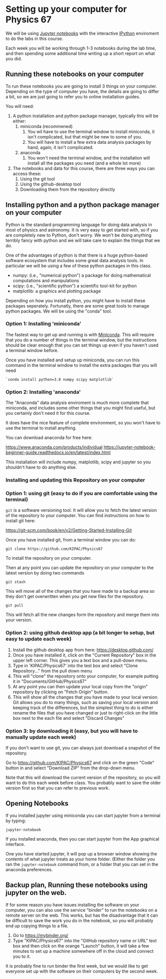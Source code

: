 # Setting up your computer for Physics 67

We will be using [Jupyter notebooks](https://jupyter.org/) with the interactive [IPython](http://ipython.org/) enviroment to do the labs in this course.

Each week you will be working through 1-3 notebooks during the lab time, and then spending some additional time writing up a short report on what you did.


## Running these notebooks on your computer

To run these notebooks you are going to install 3 things on your computer.  Depending on the type of computer you have, the details are going to differ a bit, so we are just going to refer you to online installation guides.

You will need:

1. A python installation and python package manager, typically this will be either:
   1. miniconda (recommened)
	  1. You wil have to use the terminal window to install miniconda, it isn't complicated, but that might be new to some of you.
	  2. You will have to install a few extra data analysis packages by hand, again, it isn't complicated.
   2. anaconda
	  1. You won't need the terminal window, and the installation will install all the packages you need (and a whole lot more)	
2. The notebooks and data for this course, there are three ways you can access these:
   1. Using the git tool
   2. Using the github-desktop tool
   3. Downloading them from the repository directly



## Installing python and a python package manager on your computer

Python is the standard programming language for doing data analysis in most of physics and astronomy.  It is very easy to get started with, so if you are completely new to Python, don't worry.  We won't be doing anything terribly fancy with python and we will take care to explain the things that we do.

One of the advantages of python is that there is a huge python-based software ecosystem that includes some great data analysis tools.  In particular we will
be using a few of these python packages in this class.

- numpy: (i.e., "numerical python") a package for doing mathematical computations and manipulations
- scipy: (i.e., "scientific python") a scientific tool-kit for python
- matplotlib: a graphics and plotting package

Depending on how you install python, you might have to install these packages seperately.  Fortunatly, there are some great tools to manage python packages.  We will be using the "conda" tool.


### Option 1:  Installing 'miniconda'

The fastest way to get up and running is with [Miniconda](https://conda.io/en/latest/miniconda.html).
This will require that you do a number of things in the terminal window, but the instructions should be clear enough that you can set things up even if you haven't used a terminal window before.

Once you have installed and setup up miniconda, you can run this command in the terminal window to install the extra packages that you will need

	`conda install python=3.8 numpy scipy matplotlib` 


### Option 2: Installing 'anaconda'

The "Anaconda" data analysis enviroment is much more complete that miniconda, and includes some other things that you might find useful, but you certainly don't need it for this course.

It does have the nice feature of complete environment, so you won't have to use the terminal to install anything.

You can download anaconda for free here:

https://www.anaconda.com/products/individual
https://jupyter-notebook-beginner-guide.readthedocs.io/en/latest/index.html

This installation will include numpy, matplotlib, scipy and jupyter so you shouldn't have to do anything else.


### Installing and updating this Repository on your computer

### Option 1: using git (easy to do if you are comfortable using the terminal)

`git` is a software versioning tool.  It will allow you to fetch the latest version of the repository to your computer.
You can find instructions on how to install git here:

https://git-scm.com/book/en/v2/Getting-Started-Installing-Git

Once you have installed git, from a terminal window you can do:

`git clone https://github.com/KIPAC/Physics67`

To install the repository on your computer.

Then at any point you can update the repository on your computer to the latest version by doing two commands

`git stash`

This will move all of the changes that you have made to a backup area so they don't get overwritten when you get new files
for the repository.

`git pull`

This will fetch all the new changes form the repository and merge them into your version.


### Option 2: using github desktop app (a bit longer to setup, but easy to update each week)

1. Install the github desktop app from here: https://desktop.github.com/
2. Once you have installed it, click on the "Current Repository" box in the upper left corner.  This gives you a text box and a pull-down menu. 
3. Type in 'KIPAC/Physics67' into the test box and select "Clone Repository..." from the pull down menu
4. This will "clone" the repository onto your computer, for example putting it in "Documents/GitHub/Physics67"
5. At any point you can then update your local copy from the "origin" repository by clicking on "Fetch Origin" button.
6. This will show all the changes that you have made to your local version.  Git allows you do to many things, such as saving your local version and keeping track of the differences, but the simplest thing to do is either rename the files that you have changed or just to right-click on the little box next to the each file and select "Discard Changes"


### Option 3: by downloading it (easy, but you will have to manually update each week)

If you don't want to use git, you can always just download a snapshot of the repository.

Go to https://github.com/KIPAC/Physics67 and click on the green "Code" button in and select "Download ZIP" from the drop-down menu.

Note that this will download the current version of the repository, so you will want to do this each week before class.  You probably want to save the older version first so that you can refer to previous work.


## Opening Notebooks

If you installed jupyter using miniconda you can start jupyter from a terminal by typing:

`jupyter-notebook`

If you installed anaconda, then you can start jupyter from the App graphical interface.

One you have started jupyter, it will pop up a browser window showing the contents of what jupyter treats as your home folder.  (Either the folder you ran the `jupyter-notebook` command from, or a folder that you can set in the anaconda preferences.


## Backup plan, Running these notebooks using jupyter on the web. 

If for some reason you have issues installing the software on your computer, you can also use the service "binder" to run the notebooks on a remote server on the web.  This works, but has the disadvantage that it can be difficult to save the work you do in the notebook, so you will probably end up copying things to
a file.

1. Go to https://mybinder.org/
2. Type "KIPAC/Physics67" into the "GitHub repository name or URL" text box and then click on the orange "Launch" button, it will take a few minutes to set up a machine somewhere off in the cloud and connect you to it. 

It is probably fine to run binder the first week, but we would like to get everyone set up with the software on their computers by the second week.

